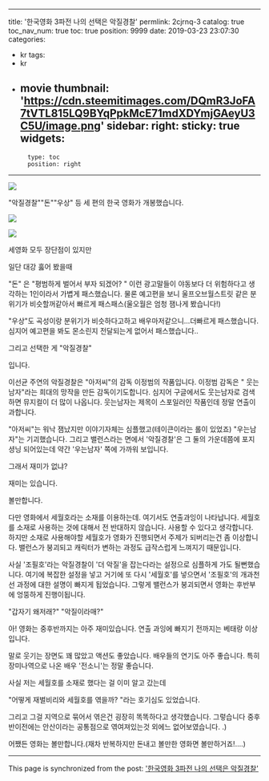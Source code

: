 
---
title: '한국영화 3파전 나의 선택은 악질경찰'
permlink: 2cjrnq-3
catalog: true
toc_nav_num: true
toc: true
position: 9999
date: 2019-03-23 23:07:30
categories:
- kr
tags:
- kr
- movie
thumbnail: 'https://cdn.steemitimages.com/DQmR3JoFA7tVTL815LQ9BYqPpkMcE71mdXDYmjGAeyU3C5U/image.png'
sidebar:
    right:
        sticky: true
widgets:
    -
        type: toc
        position: right
---


![](https://cdn.steemitimages.com/DQmR3JoFA7tVTL815LQ9BYqPpkMcE71mdXDYmjGAeyU3C5U/image.png)

"악질경찰""돈""우상" 등  세 편의 한국 영화가 개봉했습니다.

![](https://cdn.steemitimages.com/DQmZUwNWVFMUAVPaRxMZestjDFZVMGQuy7wydcd7rLa6sqJ/image.png)

![](https://cdn.steemitimages.com/DQmUCK6U5eDgYZk8fThDa5wytuVdzfy8m1WdZ9jtgHigd8J/image.png)

세영화 모두 장단점이 있지만

일단 대강 훓어 봤을때

"돈" 은 "평범하게 벌어서 부자 되겠어? " 이런 광고말들이 야동보다 더 위험하다고 생각하는 1인이라서 가볍게 패스했습니다. 물론 예고편을 보니 울프오브월스트릿 같은 분위기가 비슷할꺼같아서 빠르게 패스패스(울오월은 엄청 잼나게 봤습니다!)

"우상"도 곡성이랑 분위기가 비슷하다고하고 배우마저같으니...더빠르게 패스했습니다. 심지어 예고편을 봐도 몬소린지 전달되는게 없어서 패스했습니다..

그리고 선택한 게 "악질경찰"

입니다.


이선균 주연의 악질경찰은 "아저씨"의 감독  이정범의 작품입니다. 이정범 감독은  " 웃는 남자"라는 희대의 망작을 만든 감독이기도합니다. 심지어 구글에서도 웃는남자로 검색하면 뮤지컬이 더 많이 나옵니다. 웃는남자는 제목이 스포일러인 작품인데 정말 연출이 과합니다. 

"아저씨"는 워낙 잼났지만 이야기자체는 심플했고(테이큰이라는 롤이 있었죠) "우는남자"는 기괴했습니다. 
그리고 밸런스라는 면에서 '악질경찰'은 그 둘의 가운데쯤에 포지셩닝 되어있는데 약간 '우는남자' 쪽에 가까워 보입니다. 

그래서 재미가 없냐?

재미는 있습니다.

볼만합니다.

다만 영화에서 세월호라는 소재를 이용하는데. 여기서도 연출과잉이 나타납니다.  세월호를 소재로 사용하는 것에 대해서 전 반대하지 않습니다. 사용할 수 있다고 생각합니다. 하지만 소재로 사용해야할 세월호가 영화가 진행되면서 주제가 되버리는건 좀 이상합니다. 밸런스가 붕괴되고 캐릭터가 변하는 과정도 급작스럽게 느껴지기 때문입니다.

사실 '조필호'라는 악질경찰이 '더 악질'을 잡는다라는 설정으로 심플하게 가도 될뻔했습니다. 여기에 복잡한 설정을 넣고 거기에 또 다시 '세월호'를 넣으면서 '조필호'의 개과천선 과정에 대한 설명이 빠지게 됩었습니다. 그렇게 밸런스가 붕괴되면서 영화는 후반부에 엉뚱하게 진행이됩니다. 

"갑자기 왜저래?" "악질이라매?"

아! 영화는 중후반까지는 아주  재미있습니다. 연출 과잉에 빠지기 전까지는 베태랑 이상입니다.

말로 웃기는 장면도 꽤 많았고 액션도 좋았습니다. 배우들의 연기도 아주 좋습니다. 특히 장미나역으로 나온 배우
 '전소니'는 정말 좋습니다.

사실 저는 세월호를 소재로 했다는 걸 이미 알고 갔는데 

"어떻게 재벌비리와 세월호를 엮을까? "라는 호기심도 있었습니다.

그리고 그걸 지역으로 묶어서 엮은건 굉장히 똑똑하다고 생각했습니다. 그렇습니다 중후반이전에는 안산이라는 공통점으로 엮여져있는것 외에느 없어보였습니다. .)

어쨌든 영화는 볼만합니다.(재차 반복하지만 돈내고 볼만한 영화면 볼만하거죠!....)

- - -

This page is synchronized from the post: ['한국영화 3파전 나의 선택은 악질경찰'](https://steemit.com/@virus707/2cjrnq-3)
